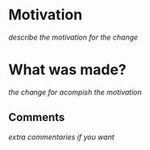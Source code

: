 # Motivation
*describe the motivation for the change*

# What was made?
*the change for acompish the motivation*

## Comments
*extra commentaries if you want*
